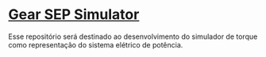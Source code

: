# [Gear SEP Simulator](https://andersonlot.github.io/Simulador-SEP-Torque)
Esse repositório será destinado ao desenvolvimento do simulador de torque como representação do sistema elétrico de potência.
